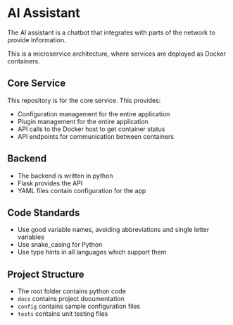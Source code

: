 # AI Assistant

The AI assistant is a chatbot that integrates with parts of the network to provide information.

This is a microservice architecture, where services are deployed as Docker containers.

## Core Service

This repository is for the core service. This provides:
* Configuration management for the entire application
* Plugin management for the entire application
* API calls to the Docker host to get container status
* API endpoints for communication between containers

## Backend

- The backend is written in python
- Flask provides the API
- YAML files contain configuration for the app

## Code Standards

- Use good variable names, avoiding abbreviations and single letter variables
- Use snake_casing for Python
- Use type hints in all languages which support them

## Project Structure

- The root folder contains python code
- `docs` contains project documentation
- `config` contains sample configuration files
- `tests` contains unit testing files
